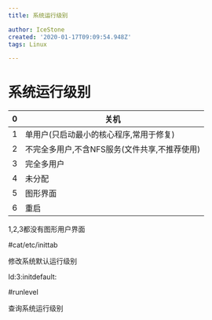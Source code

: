 ```yaml
---
title: 系统运行级别

author: IceStone
created: '2020-01-17T09:09:54.948Z'
tags: Linux

---
```


# 系统运行级别

|0|关机|
|---|---|
|1|单用户(只启动最小的核心程序,常用于修复)|
|2|不完全多用户,不含NFS服务(文件共享,不推荐使用)|
|3|完全多用户|
|4|未分配|
|5|图形界面|
|6|重启|
1,2,3都没有图形用户界面

 
 
 
#cat/etc/inittab

修改系统默认运行级别

 
Id:3:initdefault:

 
#runlevel

查询系统运行级别

